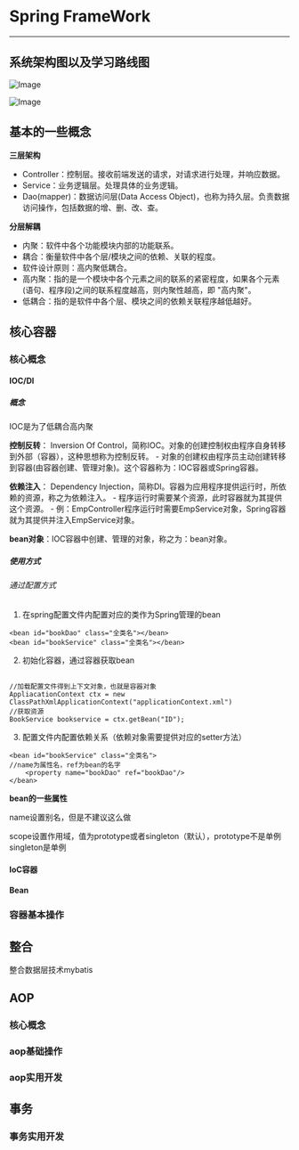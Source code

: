 ﻿# Spring FrameWork
---

## 系统架构图以及学习路线图

![Image](img1.png) 

![Image](img2.png)

## 基本的一些概念

**三层架构**
- Controller：控制层。接收前端发送的请求，对请求进行处理，并响应数据。
- Service：业务逻辑层。处理具体的业务逻辑。
- Dao(mapper)：数据访问层(Data Access Object)，也称为持久层。负责数据访问操作，包括数据的增、删、改、查。

**分层解耦**
- 内聚：软件中各个功能模块内部的功能联系。
- 耦合：衡量软件中各个层/模块之间的依赖、关联的程度。
- 软件设计原则：高内聚低耦合。
- 高内聚：指的是一个模块中各个元素之间的联系的紧密程度，如果各个元素(语句、程序段)之间的联系程度越高，则内聚性越高，即 "高内聚"。
- 低耦合：指的是软件中各个层、模块之间的依赖关联程序越低越好。



## 核心容器

### 核心概念

#### IOC/DI

##### 概念

IOC是为了低耦合高内聚

**控制反转**： Inversion Of Control，简称IOC。对象的创建控制权由程序自身转移到外部（容器），这种思想称为控制反转。
    - 对象的创建权由程序员主动创建转移到容器(由容器创建、管理对象)。这个容器称为：IOC容器或Spring容器。

**依赖注入**： Dependency Injection，简称DI。容器为应用程序提供运行时，所依赖的资源，称之为依赖注入。
    - 程序运行时需要某个资源，此时容器就为其提供这个资源。
    - 例：EmpController程序运行时需要EmpService对象，Spring容器就为其提供并注入EmpService对象。

**bean对象**：IOC容器中创建、管理的对象，称之为：bean对象。


##### 使用方式

###### 通过配置方式

1. 在spring配置文件内配置对应的类作为Spring管理的bean

```
<bean id="bookDao" class="全类名"></bean>
<bean id="bookService" class="全类名"></bean>
```

2. 初始化容器，通过容器获取bean
```

//加载配置文件得到上下文对象，也就是容器对象
AppliacationContext ctx = new ClassPathXmlApplicationContext("applicationContext.xml")
//获取资源
BookService bookservice = ctx.getBean("ID");
```

3. 配置文件内配置依赖关系（依赖对象需要提供对应的setter方法）

```
<bean id="bookService" class="全类名">
//name为属性名，ref为bean的名字
	<property name="bookDao" ref="bookDao"/>
</bean>
```
**bean的一些属性**

name设置别名，但是不建议这么做

scope设置作用域，值为prototype或者singleton（默认），prototype不是单例singleton是单例

#### IoC容器

#### Bean

### 容器基本操作

## 整合

整合数据层技术mybatis

## AOP

### 核心概念

### aop基础操作

### aop实用开发

## 事务

### 事务实用开发